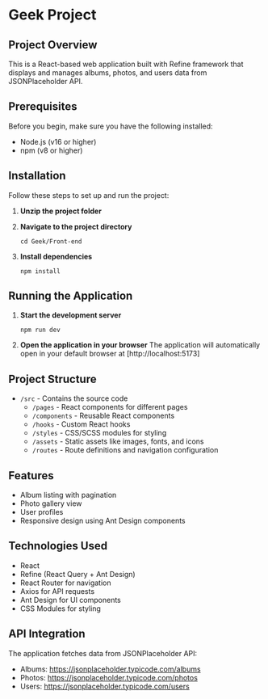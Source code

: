 # Geek Project

## Project Overview

This is a React-based web application built with Refine framework that displays and manages albums, photos, and users data from JSONPlaceholder API.

## Prerequisites

Before you begin, make sure you have the following installed:

- Node.js (v16 or higher)
- npm (v8 or higher)

## Installation

Follow these steps to set up and run the project:

1. **Unzip the project folder**

2. **Navigate to the project directory**

   ```
   cd Geek/Front-end
   ```

3. **Install dependencies**

   ```
   npm install
   ```

## Running the Application

1. **Start the development server**

   ```
   npm run dev
   ```

2. **Open the application in your browser**
   The application will automatically open in your default browser at [http://localhost:5173]

## Project Structure

- `/src` - Contains the source code
  - `/pages` - React components for different pages
  - `/components` - Reusable React components
  - `/hooks` - Custom React hooks
  - `/styles` - CSS/SCSS modules for styling
  - `/assets` - Static assets like images, fonts, and icons
  - `/routes` - Route definitions and navigation configuration

## Features

- Album listing with pagination
- Photo gallery view
- User profiles
- Responsive design using Ant Design components

## Technologies Used

- React
- Refine (React Query + Ant Design)
- React Router for navigation
- Axios for API requests
- Ant Design for UI components
- CSS Modules for styling

## API Integration

The application fetches data from JSONPlaceholder API:

- Albums: https://jsonplaceholder.typicode.com/albums
- Photos: https://jsonplaceholder.typicode.com/photos
- Users: https://jsonplaceholder.typicode.com/users
